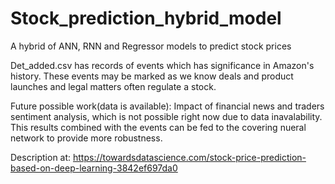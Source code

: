# Stock_prediction_hybrid_model
A hybrid of ANN, RNN and Regressor models to predict stock prices

Det_added.csv has records of events which has significance in Amazon's history. These events may be marked as we know deals and product launches and legal matters 
often regulate a stock.


Future possible work(data is available):
Impact of financial news and traders sentiment analysis, which is not possible right now due to data inavalability. This results combined with the events can be fed to the covering nueral network to provide more robustness.

Description at: https://towardsdatascience.com/stock-price-prediction-based-on-deep-learning-3842ef697da0
